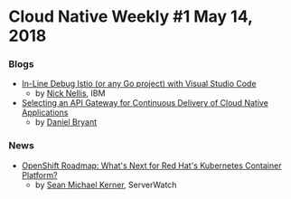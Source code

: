 # Cloud Native Weekly #1 May 14, 2018

### Blogs

- [In-Line Debug Istio (or any Go project) with Visual Studio Code](https://medium.com/@nick.nellis/in-line-debug-istio-or-any-go-project-with-visual-studio-code-d2c538dbaa12)
  - by [Nick Nellis](https://medium.com/@nick.nellis), IBM
- [Selecting an API Gateway for Continuous Delivery of Cloud Native Applications](https://blog.getambassador.io/selecting-an-api-gateway-for-continuous-delivery-of-cloud-native-applications-8ba05fa1c74)
  - by [Daniel Bryant](https://blog.getambassador.io/@danielbryantuk?source=post_header_lockup)

### News

- [OpenShift Roadmap: What's Next for Red Hat's Kubernetes Container Platform?](https://www.serverwatch.com/server-news/openshift-roadmap-whats-next-for-red-hats-kubernetes-container-platform.html)
  - by [Sean Michael Kerner](https://www.serverwatch.com/author/Sean-Michael-Kerner-101580.htm), ServerWatch